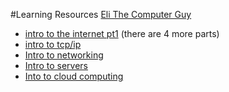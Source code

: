 #Learning Resources
[Eli The Computer Guy](https://www.youtube.com/user/elithecomputerguy)
- [intro to the internet pt1](https://www.youtube.com/watch?v=DTQV7_HwF58)
  (there are 4 more parts)
- [intro to tcp/ip](https://www.youtube.com/watch?v=EkNq4TrHP)
- [Intro to networking](https://www.youtube.com/watch?v=rL8RSFQG8do&index=1&list=PLF360ED1082F6F2A5)
- [Intro to servers](https://www.youtube.com/watch?v=CDxaRfwzFrs&index=13&list=PLF360ED1082F6F2A5)
- [Into to cloud computing](https://www.youtube.com/watch?v=QYzJl0Zrc4M&index=17&list=PLF360ED1082F6F2A5)
